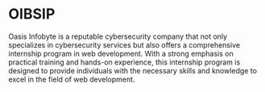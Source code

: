 # OIBSIP
Oasis Infobyte is a reputable cybersecurity company that not only specializes in cybersecurity services but also offers a comprehensive internship program in web development. With a strong emphasis on practical training and hands-on experience, this internship program is designed to provide individuals with the necessary skills and knowledge to excel in the field of web development.

